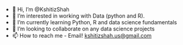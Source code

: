 - 👋 Hi, I’m @KshitizShah
- 👀 I’m interested in working with Data (python and R).
- 🌱 I’m currently learning Python, R and data science fundamentals
- 💞️ I’m looking to collaborate on any data science projects
- 📫 How to reach me - Email! kshitizshah.us@gmail.com

<!---
KshitizShah/KshitizShah is a ✨ special ✨ repository because its `README.md` (this file) appears on your GitHub profile.
You can click the Preview link to take a look at your changes.
--->
